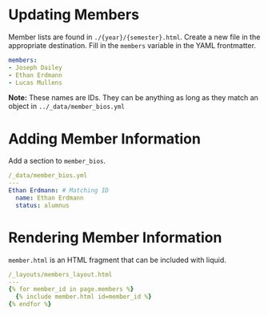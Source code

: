 # Updating Members
Member lists are found in `./{year}/{semester}.html`. Create a new file in the appropriate destination. Fill in the `members` variable in the YAML frontmatter.

```yml
members:
- Joseph Dailey
- Ethan Erdmann
- Lucas Mullens
```

**Note:** These names are IDs. They can be anything as long as they match an object in `../_data/member_bios.yml`

# Adding Member Information
Add a section to `member_bios`.
```yml
/_data/member_bios.yml
---
Ethan Erdmann: # Matching ID
  name: Ethan Erdmann
  status: alumnus
```

# Rendering Member Information
`member.html` is an HTML fragment that can be included with liquid.
```yml
/_layouts/members_layout.html
---
{% for member_id in page.members %}
  {% include member.html id=member_id %}
{% endfor %}
```
